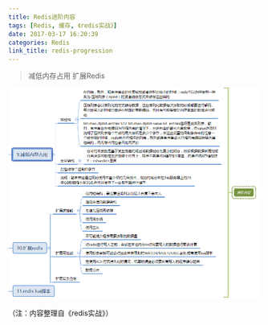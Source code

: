 ```yaml
---
title: Redis进阶内容
tags: [Redis, 缓存, 《redis实战》]
date: 2017-03-17 16:20:39
categories: Redis
link_title: redis-progression
---
```

> 减低内存占用 扩展Redis

<!-- more -->
![01](redis-progression/01.png)

（注：内容整理自《redis实战》）
